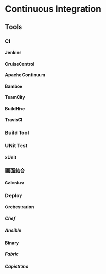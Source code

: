 # Continuous Integration
## Tools
### CI
#### Jenkins
#### CruiseControl
#### Apache Continuum
#### Bamboo
#### TeamCity
#### BuildHive
#### TravisCI
### Build Tool
### UNit Test
#### xUnit
### 画面結合
#### Selenium
### Deploy
#### Orchestration
##### Chef
##### Ansible
#### Binary
##### Fabric
##### Capistrano
